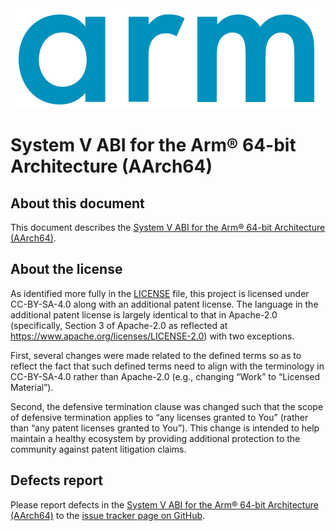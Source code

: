 <div align="center">
   <img src="Arm_logo_blue_RGB.svg" />
</div>

# System V ABI for the Arm® 64-bit Architecture (AArch64)


## About this document

This document describes the [System V ABI for the Arm® 64-bit Architecture (AArch64)](sysvabi64.rst).

## About the license

As identified more fully in the [LICENSE](LICENSE) file, this project
is licensed under CC-BY-SA-4.0 along with an additional patent
license.  The language in the additional patent license is largely
identical to that in Apache-2.0 (specifically, Section 3 of Apache-2.0
as reflected at https://www.apache.org/licenses/LICENSE-2.0) with two
exceptions.

First, several changes were made related to the defined terms so as to
reflect the fact that such defined terms need to align with the
terminology in CC-BY-SA-4.0 rather than Apache-2.0 (e.g., changing
“Work” to “Licensed Material”).

Second, the defensive termination clause was changed such that the
scope of defensive termination applies to “any licenses granted to
You” (rather than “any patent licenses granted to You”).  This change
is intended to help maintain a healthy ecosystem by providing
additional protection to the community against patent litigation
claims.

## Defects report

Please report defects in the [System V ABI for the Arm® 64-bit Architecture (AArch64)](sysvabi64.rst) to the [issue tracker page on
GitHub](https://github.com/ARM-software/abi-aa/issues).
